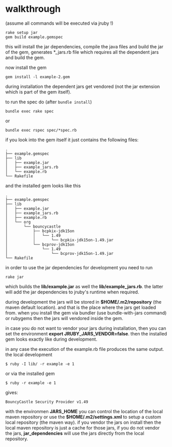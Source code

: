 # walkthrough #

(assume all commands will be executed via jruby !)

    rake setup jar
	gem build example.gemspec
	
this will install the jar dependencies, compile the java files and build the jar of the gem, generates *_jars.rb file which requires all the dependent jars and build the gem.

now install the gem

	gem install -l example-2.gem

during installation the dependent jars get vendored (not the jar extension which is part of the gem itself).

to run the spec do (after ```bundle install```)

    bundle exec rake spec

or

    bundle exec rspec spec/*spec.rb


if you look into the gem itself it just contains the following files:

    .
    ├── example.gemspec
    ├── lib
    │   ├── example.jar
    │   ├── example_jars.rb
    │   └── example.rb
    └── Rakefile

and the installed gem looks like this

    .
	├── example.gemspec
	├── lib
	│   ├── example.jar
	│   ├── example_jars.rb
	│   ├── example.rb
	│   └── org
	│       └── bouncycastle
	│           ├── bcpkix-jdk15on
	│           │   └── 1.49
	│           │       └── bcpkix-jdk15on-1.49.jar
	│           └── bcprov-jdk15on
	│               └── 1.49
	│                   └── bcprov-jdk15on-1.49.jar
	└── Rakefile

in order to use the jar dependencies for development you need to run

    rake jar

which builds the **lib/example.jar** as well the **lib/example_jars.rb**. the latter will add the jar dependencies to jruby's runtime when required.

during development the jars will be stored in **$HOME/.m2/repository** (the maven default location). and that is the place where the jars get loaded from. when you install the gem via bundler (use bundle-with-jars command) or rubygems then the jars will vendored inside the gem.

in case you do not want to vendor your jars during installation, then you can set the environment **export JRUBY\_JARS\_VENDOR=false**. then the installed gem looks exactly like during development.

in any case the execution of the example.rb file produces the same output. the local development

    $ ruby -I lib/ -r example -e 1

or via the installed gem

    $ ruby -r example -e 1

gives:

    BouncyCastle Security Provider v1.49

with the environmen **JARS\_HOME** you can control the location of the local maven repository or use the **$HOME/.m2/settings.xml** to setup a custom local repository (the maven way). if you vendor the jars on install then the local maven repository is just a cache for those jars, if you do not vendor the jars, **jar\_dependencies** will use the jars directly from the local repository.
